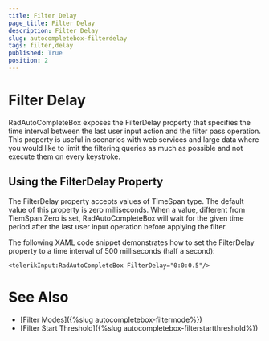 ```yaml
---
title: Filter Delay
page_title: Filter Delay
description: Filter Delay
slug: autocompletebox-filterdelay
tags: filter,delay
published: True
position: 2
---
```


# Filter Delay

RadAutoCompleteBox exposes the FilterDelay property that specifies the time interval between the last user input action and the filter pass operation. This property is useful in scenarios with web services and large data where you would like to limit the filtering queries as much as possible and not execute them on every keystroke.

## Using the FilterDelay Property

The FilterDelay property accepts values of TimeSpan type. The default value of this property is zero milliseconds. When a value, different from TiemSpan.Zero is set, RadAutoCompleteBox will wait for the given time period after the last user input operation before applying the filter.

The following XAML code snippet demonstrates how to set the FilterDelay property to a time interval of 500 milliseconds (half a second):

	<telerikInput:RadAutoCompleteBox FilterDelay="0:0:0.5"/>

# See Also

 * [Filter Modes]({%slug autocompletebox-filtermode%})
 * [Filter Start Threshold]({%slug autocompletebox-filterstartthreshold%})
